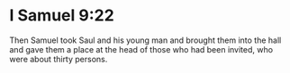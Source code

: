 # I Samuel 9:22

Then Samuel took Saul and his young man and brought them into the hall and gave them a place at the head of those who had been invited, who were about thirty persons.
